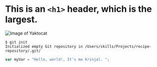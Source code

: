 # This is an `<h1>` header, which is the largest. 
![Image of Yaktocat](https://octodex.github.com/images/yaktocat.png)

```
$ git init
Initialized empty Git repository in /Users/skills/Projects/recipe-repository/.git/
```
``` javascript
var myVar = "Hello, world!, It's me Krinjal. ";
```
